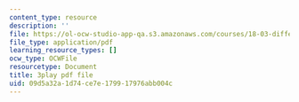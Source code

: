 ```yaml
---
content_type: resource
description: ''
file: https://ol-ocw-studio-app-qa.s3.amazonaws.com/courses/18-03-differential-equations-spring-2010/09d5a32a1d74ce7e179917976abb004c_UJG0f0BSX14.pdf
file_type: application/pdf
learning_resource_types: []
ocw_type: OCWFile
resourcetype: Document
title: 3play pdf file
uid: 09d5a32a-1d74-ce7e-1799-17976abb004c
---
```

